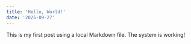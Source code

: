 ```yaml
---
title: 'Hello, World!'
date: '2025-09-27'
---
```

This is my first post using a local Markdown file. The system is working!
